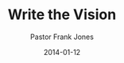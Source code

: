 ---
lunr: "true"
title: "Write the Vision"
author: "Pastor Frank Jones"
postDate: "01-12-2014"
date: 2014-01-12
category: "sermons"
slug: "2014/01/01122014_ffc"
icon: microphone
audioLink: "01122014_ffc"
tags: [vision, writeitdown]
mp3: "01122014_ffc/01122014.mp3"
ogg: "01122014_ffc/01122014.ogg"
linkurl: "https://archive.org/download/01122014_ffc/01122014_ffc_files.xml"
ipath: "https://archive.org/download/01122014_ffc/01122014.mp3"
layout: sermon.html
---